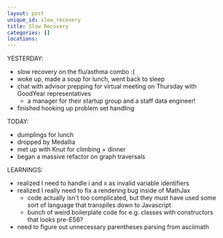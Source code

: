 ```yaml
---
layout: post
unique_id: slow_recovery
title: Slow Recovery
categories: []
locations: 
---
```


YESTERDAY:
* slow recovery on the flu/asthma combo :(
* woke up, made a soup for lunch, went back to sleep
* chat with advisor prepping for virtual meeting on Thursday with GoodYear representatives
  * a manager for their startup group and a staff data engineer!
* finished hooking up problem set handling

TODAY:
* dumplings for lunch
* dropped by Medallia
* met up with Knut for climbing + dinner
* began a massive refactor on graph traversals

LEARNINGS:
* realized I need to handle i and x as invalid variable identifiers
* realized I really need to fix a rendering bug inside of MathJax
  * code actually isn't too complicated, but they must have used some sort of language that transpiles down to Javascript
  * bunch of weird boilerplate code for e.g. classes with constructors that looks pre-ES6?
* need to figure out unnecessary parentheses parsing from asciimath
